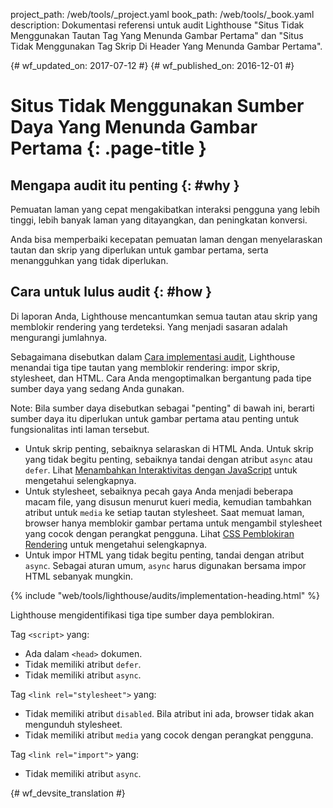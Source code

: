 project_path: /web/tools/_project.yaml
book_path: /web/tools/_book.yaml
description: Dokumentasi referensi untuk audit Lighthouse "Situs Tidak Menggunakan Tautan Tag Yang Menunda Gambar Pertama" dan "Situs Tidak Menggunakan Tag Skrip Di Header Yang Menunda Gambar Pertama".

{# wf_updated_on: 2017-07-12 #}
{# wf_published_on: 2016-12-01 #}

# Situs Tidak Menggunakan Sumber Daya Yang Menunda Gambar Pertama  {: .page-title }

## Mengapa audit itu penting {: #why }

Pemuatan laman yang cepat mengakibatkan interaksi pengguna yang lebih tinggi, lebih banyak laman yang ditayangkan, dan
peningkatan konversi.

Anda bisa memperbaiki kecepatan pemuatan laman dengan menyelaraskan tautan dan skrip yang
diperlukan untuk gambar pertama, serta menangguhkan yang tidak diperlukan.

## Cara untuk lulus audit {: #how }

Di laporan Anda, Lighthouse mencantumkan semua tautan atau skrip yang memblokir rendering
yang terdeteksi. Yang menjadi sasaran adalah mengurangi jumlahnya.

Sebagaimana disebutkan dalam [Cara implementasi audit](#implementation), Lighthouse
menandai tiga tipe tautan yang memblokir rendering: impor skrip, stylesheet, dan
HTML. Cara Anda mengoptimalkan bergantung pada tipe sumber daya yang sedang Anda gunakan.

Note: Bila sumber daya disebutkan sebagai "penting" di bawah ini, berarti
sumber daya itu diperlukan untuk gambar pertama atau penting untuk
fungsionalitas inti laman tersebut.

* Untuk skrip penting, sebaiknya selaraskan di HTML Anda. Untuk skrip yang
  tidak begitu penting, sebaiknya tandai dengan atribut `async` atau `defer`.
  Lihat [Menambahkan Interaktivitas dengan JavaScript][js] untuk mengetahui selengkapnya.
* Untuk stylesheet, sebaiknya pecah gaya Anda menjadi beberapa macam file,
  yang disusun menurut kueri media, kemudian tambahkan atribut untuk `media` ke setiap
  tautan stylesheet. Saat memuat laman, browser hanya memblokir
  gambar pertama untuk mengambil stylesheet yang cocok dengan perangkat pengguna. Lihat
  [CSS Pemblokiran Rendering][css] untuk mengetahui selengkapnya.
* Untuk impor HTML yang tidak begitu penting, tandai dengan atribut `async`. Sebagai
  aturan umum, `async` harus digunakan bersama impor HTML sebanyak mungkin.

[js]: /web/fundamentals/performance/critical-rendering-path/adding-interactivity-with-javascript
[css]: /web/fundamentals/performance/critical-rendering-path/render-blocking-css

{% include "web/tools/lighthouse/audits/implementation-heading.html" %}

Lighthouse mengidentifikasi tiga tipe sumber daya pemblokiran.

Tag `<script>` yang:

* Ada dalam `<head>` dokumen.
* Tidak memiliki atribut `defer`.
* Tidak memiliki atribut `async`.

Tag `<link rel="stylesheet">` yang:

* Tidak memiliki atribut `disabled`. Bila atribut ini ada,
  browser tidak akan mengunduh stylesheet.
* Tidak memiliki atribut `media` yang cocok dengan perangkat pengguna.

Tag `<link rel="import">` yang:

* Tidak memiliki atribut `async`.


{# wf_devsite_translation #}

